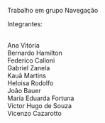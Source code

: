 Trabalho em grupo Navegação

Integrantes:

</br>
Ana Vitória
</br>
Bernardo Hamilton
</br>
Federico Calloni
</br>
Gabriel Zanela
</br>
Kauã Martins
</br>
Heloisa Rodolfo
</br>
João Bauer
</br>
Maria Eduarda Fortuna
</br>
Victor Hugo de Souza
</br>
Vicenzo Cazarotto
